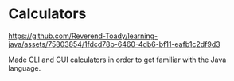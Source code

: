 # Calculators

https://github.com/Reverend-Toady/learning-java/assets/75803854/1fdcd78b-6460-4db6-bf11-eafb1c2df9d3

Made CLI and GUI calculators in order to get familiar with the Java language.
